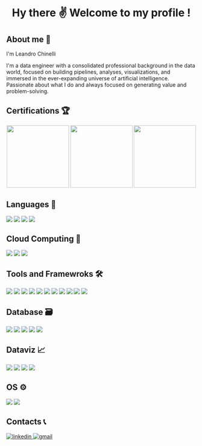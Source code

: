 <h1 align="center"> Hy there ✌ Welcome to my profile !</h1>

## About me 📝

I'm Leandro Chinelli

I'm a data engineer with a consolidated professional background in the data world, focused on building pipelines, analyses, visualizations, and immersed in the ever-expanding universe of artificial intelligence. 
Passionate about what I do and always focused on generating value and problem-solving.


## Certifications 🏆
<div align="center">
<img height='165px' src="https://images.credly.com/size/340x340/images/119182cf-ca68-495a-a415-bff62dfdcc7e/image.png">
<img height='165px' src="https://images.credly.com/size/340x340/images/73e4a58b-a8ef-41a3-a7db-9183dd269882/image.png">
<img height='165px' src="https://templates.images.credential.net/16509948849242752807044385742422.png">
</div>

## Languages 🧠
<div align="left"> 
<img src="https://img.shields.io/badge/%20-Python-%233776AB?style=for-the-badge&logo=Python&logoColor=white">
<img src="https://img.shields.io/badge/%20-SQL-%23FF0000?style=for-the-badge">
<img src="https://img.shields.io/badge/%20-DAX-%23F2C811?style=for-the-badge&logo=Power BI&logoColor=black">
<img src="https://img.shields.io/badge/%20-M_Language-%23F2C811?style=for-the-badge&logo=Power BI&logoColor=black">

## Cloud Computing 🦾
<div align="left"> 
<img  src="https://img.shields.io/badge/-Amazon%20AWS-%23232F3E?style=for-the-badge&logo=Amazon AWS&logoColor=yellow">
<img  src="https://img.shields.io/badge/-Microsoft%20Azure-%230078D4?style=for-the-badge&logo=Microsoft Azure&logoColor=white">
<img  src="https://img.shields.io/badge/Google_Cloud-FFFFFF?style=for-the-badge&logo=Google%20Cloud">

## Tools and Framewroks 🛠️
<div align="left">
<img  src="https://img.shields.io/badge/-Apache%20Spark-%23E25A1C?style=for-the-badge&logo=ApacheSpark&logoColor=white">
<img  src="https://img.shields.io/badge/-Apache%20Airflow-%2316132F?style=for-the-badge&logo=ApacheAirflow&logoColor=white"> 
<img src="https://img.shields.io/badge/-Apache%20Kafka-%23231F20?style=for-the-badge&logo=ApacheKafka&logoColor=white">
<img src="https://img.shields.io/badge/-Databricks-%23FF3621?style=for-the-badge&logo=Databricks&logoColor=black"> 
<img  src="https://img.shields.io/badge/%20-docker-0db7ed?style=for-the-badge&logo=Docker&logoColor=white"> 
<img src="https://img.shields.io/badge/-Jupyter-%23F37626?style=for-the-badge&logo=Jupyter&logoColor=black">
<img  src="https://img.shields.io/badge/-GitHub-%23181717?style=for-the-badge&logo=GitHub&logoColor=white"> 
<img src="https://img.shields.io/badge/-Pandas-%23150458?style=for-the-badge&logo=Pandas&logoColor=white">
<img src="https://img.shields.io/badge/-Flask-%23000000?style=for-the-badge&logo=Flask&logoColor=white">
<img src="https://img.shields.io/badge/FastAPI-03BB85?style=for-the-badge&logo=FastAPI">
<img src="https://img.shields.io/badge/-Snowflake-%2329B5E8?style=for-the-badge&logo=Snowflake&logoColor=white">
  
## Database 🗃️
<div align="left">
<img src="https://img.shields.io/badge/-Oracle-C74634?style=for-the-badge&logo=Oracle">
<img  src="https://img.shields.io/badge/-PostgreSQL-%234169E1?style=for-the-badge&logo=PostgreSQL&logoColor=white">
<img  src="https://img.shields.io/badge/-MySql-%234479A1?style=for-the-badge&logo=MySql&logoColor=white">
<img  src="https://img.shields.io/badge/-SQL%20Server-%23CC2927?style=for-the-badge&logo=Microsoft SQL Server&logoColor=white">
<img src="https://img.shields.io/badge/-MongoDB-%2347A248?style=for-the-badge&logo=MongoDB&logoColor=black">

## Dataviz 📈
<div align="left">
<img src="https://img.shields.io/badge/-Power%20BI-%23F2C811?style=for-the-badge&logo=Power BI&logoColor=black">
<img src="https://img.shields.io/badge/Apache_Superset-03BB85?style=for-the-badge&logo=Apache">
<img  src="https://img.shields.io/badge/Looker-FFFFFF?style=for-the-badge&logo=Looker">
<img  src="https://img.shields.io/badge/Metabase-01A6F0?style=for-the-badge&logo=Metabase&logoColor=white">

## OS ⚙️
<div align="left"> 
<img  src="https://img.shields.io/badge/%20-Linux-%23FCC624?style=for-the-badge&logo=Linux&logoColor=black">
<img  src="https://img.shields.io/badge/Windows-01A6F0?style=for-the-badge&logo=Windows">

## Contacts 📞
<div align="left">
    <a href="https://www.linkedin.com/in/leandrochinelli-datadriven" target="_blank"> 
        <img  alt="linkedin" src="https://img.shields.io/badge/%20-Linkedin-%230A66C2?logo=linkedin&style=for-the-badge">
    <a href="mailto:leandrochinellip@gmail.com?subject=Olá%20Leandro%20Chinelli" target="_blank"> 
        <img alt="gmail" src="https://img.shields.io/badge/-Gmail-%23EA4335?logo=gmail&style=for-the-badge&logoColor=white">
